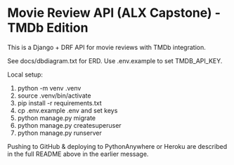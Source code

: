 # Movie Review API (ALX Capstone) - TMDb Edition

This is a Django + DRF API for movie reviews with TMDb integration.

See docs/dbdiagram.txt for ERD. Use .env.example to set TMDB_API_KEY.

Local setup:
1. python -m venv .venv
2. source .venv/bin/activate
3. pip install -r requirements.txt
4. cp .env.example .env and set keys
5. python manage.py migrate
6. python manage.py createsuperuser
7. python manage.py runserver

Pushing to GitHub & deploying to PythonAnywhere or Heroku are described in the full README above in the earlier message.
